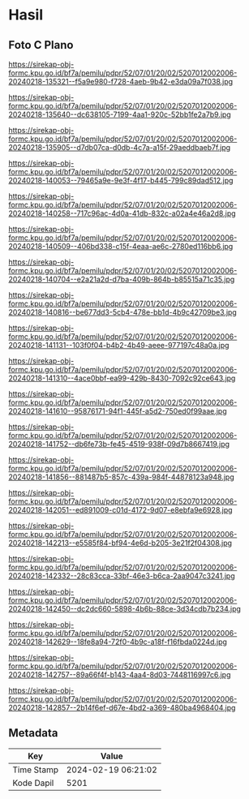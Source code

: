 # Hasil

## Foto C Plano

https://sirekap-obj-formc.kpu.go.id/bf7a/pemilu/pdpr/52/07/01/20/02/5207012002006-20240218-135321--f5a9e980-f728-4aeb-9b42-e3da09a7f038.jpg

https://sirekap-obj-formc.kpu.go.id/bf7a/pemilu/pdpr/52/07/01/20/02/5207012002006-20240218-135640--dc638105-7199-4aa1-920c-52bb1fe2a7b9.jpg

https://sirekap-obj-formc.kpu.go.id/bf7a/pemilu/pdpr/52/07/01/20/02/5207012002006-20240218-135905--d7db07ca-d0db-4c7a-a15f-29aeddbaeb7f.jpg

https://sirekap-obj-formc.kpu.go.id/bf7a/pemilu/pdpr/52/07/01/20/02/5207012002006-20240218-140053--79465a9e-9e3f-4f17-b445-799c89dad512.jpg

https://sirekap-obj-formc.kpu.go.id/bf7a/pemilu/pdpr/52/07/01/20/02/5207012002006-20240218-140258--717c96ac-4d0a-41db-832c-a02a4e46a2d8.jpg

https://sirekap-obj-formc.kpu.go.id/bf7a/pemilu/pdpr/52/07/01/20/02/5207012002006-20240218-140509--406bd338-c15f-4eaa-ae6c-2780ed116bb6.jpg

https://sirekap-obj-formc.kpu.go.id/bf7a/pemilu/pdpr/52/07/01/20/02/5207012002006-20240218-140704--e2a21a2d-d7ba-409b-864b-b85515a71c35.jpg

https://sirekap-obj-formc.kpu.go.id/bf7a/pemilu/pdpr/52/07/01/20/02/5207012002006-20240218-140816--be677dd3-5cb4-478e-bb1d-4b9c42709be3.jpg

https://sirekap-obj-formc.kpu.go.id/bf7a/pemilu/pdpr/52/07/01/20/02/5207012002006-20240218-141131--103f0f04-b4b2-4b49-aeee-977197c48a0a.jpg

https://sirekap-obj-formc.kpu.go.id/bf7a/pemilu/pdpr/52/07/01/20/02/5207012002006-20240218-141310--4ace0bbf-ea99-429b-8430-7092c92ce643.jpg

https://sirekap-obj-formc.kpu.go.id/bf7a/pemilu/pdpr/52/07/01/20/02/5207012002006-20240218-141610--95876171-94f1-445f-a5d2-750ed0f99aae.jpg

https://sirekap-obj-formc.kpu.go.id/bf7a/pemilu/pdpr/52/07/01/20/02/5207012002006-20240218-141752--db6fe73b-fe45-4519-938f-09d7b8667419.jpg

https://sirekap-obj-formc.kpu.go.id/bf7a/pemilu/pdpr/52/07/01/20/02/5207012002006-20240218-141856--881487b5-857c-439a-984f-44878123a948.jpg

https://sirekap-obj-formc.kpu.go.id/bf7a/pemilu/pdpr/52/07/01/20/02/5207012002006-20240218-142051--ed891009-c01d-4172-9d07-e8ebfa9e6928.jpg

https://sirekap-obj-formc.kpu.go.id/bf7a/pemilu/pdpr/52/07/01/20/02/5207012002006-20240218-142213--e5585f84-bf94-4e6d-b205-3e21f2f04308.jpg

https://sirekap-obj-formc.kpu.go.id/bf7a/pemilu/pdpr/52/07/01/20/02/5207012002006-20240218-142332--28c83cca-33bf-46e3-b6ca-2aa9047c3241.jpg

https://sirekap-obj-formc.kpu.go.id/bf7a/pemilu/pdpr/52/07/01/20/02/5207012002006-20240218-142450--dc2dc660-5898-4b6b-88ce-3d34cdb7b234.jpg

https://sirekap-obj-formc.kpu.go.id/bf7a/pemilu/pdpr/52/07/01/20/02/5207012002006-20240218-142629--18fe8a94-72f0-4b9c-a18f-f16fbda0224d.jpg

https://sirekap-obj-formc.kpu.go.id/bf7a/pemilu/pdpr/52/07/01/20/02/5207012002006-20240218-142757--89a66f4f-b143-4aa4-8d03-7448116997c6.jpg

https://sirekap-obj-formc.kpu.go.id/bf7a/pemilu/pdpr/52/07/01/20/02/5207012002006-20240218-142857--2b14f6ef-d67e-4bd2-a369-480ba4968404.jpg


## Metadata

| Key        | Value               |
| ---------- | ------------------- |
| Time Stamp | 2024-02-19 06:21:02 |
| Kode Dapil | 5201                |



